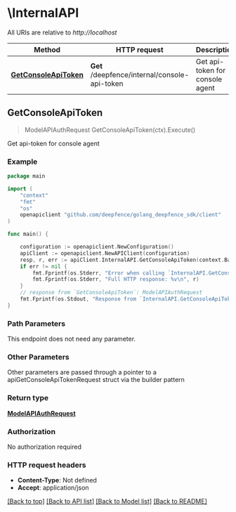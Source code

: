 # \InternalAPI

All URIs are relative to *http://localhost*

Method | HTTP request | Description
------------- | ------------- | -------------
[**GetConsoleApiToken**](InternalAPI.md#GetConsoleApiToken) | **Get** /deepfence/internal/console-api-token | Get api-token for console agent



## GetConsoleApiToken

> ModelAPIAuthRequest GetConsoleApiToken(ctx).Execute()

Get api-token for console agent



### Example

```go
package main

import (
    "context"
    "fmt"
    "os"
    openapiclient "github.com/deepfence/golang_deepfence_sdk/client"
)

func main() {

    configuration := openapiclient.NewConfiguration()
    apiClient := openapiclient.NewAPIClient(configuration)
    resp, r, err := apiClient.InternalAPI.GetConsoleApiToken(context.Background()).Execute()
    if err != nil {
        fmt.Fprintf(os.Stderr, "Error when calling `InternalAPI.GetConsoleApiToken``: %v\n", err)
        fmt.Fprintf(os.Stderr, "Full HTTP response: %v\n", r)
    }
    // response from `GetConsoleApiToken`: ModelAPIAuthRequest
    fmt.Fprintf(os.Stdout, "Response from `InternalAPI.GetConsoleApiToken`: %v\n", resp)
}
```

### Path Parameters

This endpoint does not need any parameter.

### Other Parameters

Other parameters are passed through a pointer to a apiGetConsoleApiTokenRequest struct via the builder pattern


### Return type

[**ModelAPIAuthRequest**](ModelAPIAuthRequest.md)

### Authorization

No authorization required

### HTTP request headers

- **Content-Type**: Not defined
- **Accept**: application/json

[[Back to top]](#) [[Back to API list]](../README.md#documentation-for-api-endpoints)
[[Back to Model list]](../README.md#documentation-for-models)
[[Back to README]](../README.md)

